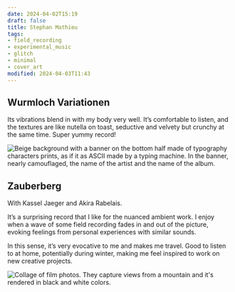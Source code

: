```yaml
---
date: 2024-04-02T15:19
draft: false
title: Stephan Mathieu
tags:
- field_recording
- experimental_music
- glitch
- minimal
- cover_art
modified: 2024-04-03T11:43
---
```


## Wurmloch Variationen

Its vibrations blend in with my body very well. It’s comfortable to listen, and the textures are like nutella on toast, seductive and velvety but crunchy at the same time. Super yummy record!

![Beige background with a banner on the bottom half made of typography characters prints, as if it as ASCII made by a typing machine. In the banner, nearly camouflaged, the name of the artist and the name of the album.](../attachment/vsc-paste/stephan-mathieu-240403114049.png)

## Zauberberg

With Kassel Jaeger and Akira Rabelais.

It’s a surprising record that I like for the nuanced ambient work. I enjoy when a wave of some field recording fades in and out of the picture, evoking feelings from personal experiences with similar sounds.

In this sense, it’s very evocative to me and makes me travel. Good to listen to at home, potentially during winter, making me feel inspired to work on new creative projects.

![Collage of film photos. They capture views from a mountain and it's rendered in black and white colors.](../attachment/vsc-paste/stephan-mathieu-240402152634.png)